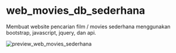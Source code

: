 # web_movies_db_sederhana
Membuat website pencarian film / movies sederhana menggunakan bootstrap, javascript, jquery, dan api.

![preview_web_movies_sederhana](https://github.com/LanaMaou/web_movies_db_sederhana/assets/93983578/3958c0a0-71e5-49d7-bad8-a572ca8d9fb7)
